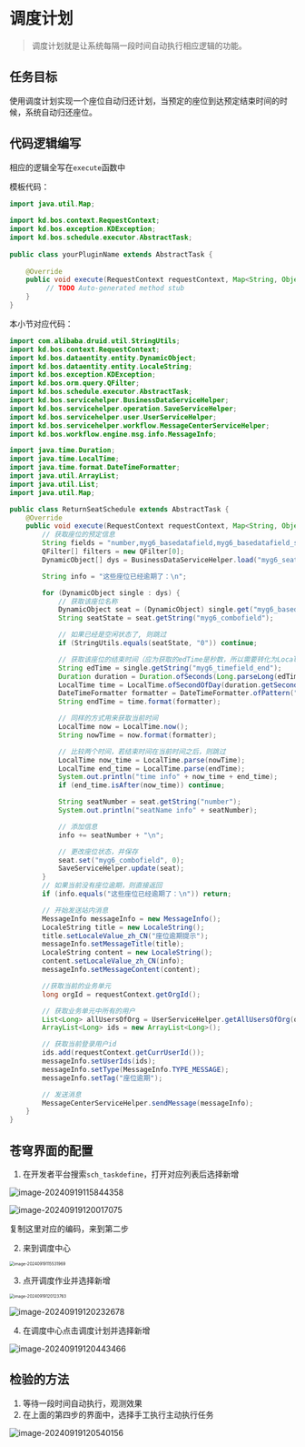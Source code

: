 # 调度计划

> 调度计划就是让系统每隔一段时间自动执行相应逻辑的功能。

## 任务目标

使用调度计划实现一个座位自动归还计划，当预定的座位到达预定结束时间的时候，系统自动归还座位。

## 代码逻辑编写

相应的逻辑全写在`execute`函数中

模板代码：

```java
import java.util.Map;
 
import kd.bos.context.RequestContext;
import kd.bos.exception.KDException;
import kd.bos.schedule.executor.AbstractTask;
 
public class yourPluginName extends AbstractTask {
 
    @Override
    public void execute(RequestContext requestContext, Map<String, Object> map) throws KDException {
         // TODO Auto-generated method stub
    }
}
```

本小节对应代码：

```java
import com.alibaba.druid.util.StringUtils;
import kd.bos.context.RequestContext;
import kd.bos.dataentity.entity.DynamicObject;
import kd.bos.dataentity.entity.LocaleString;
import kd.bos.exception.KDException;
import kd.bos.orm.query.QFilter;
import kd.bos.schedule.executor.AbstractTask;
import kd.bos.servicehelper.BusinessDataServiceHelper;
import kd.bos.servicehelper.operation.SaveServiceHelper;
import kd.bos.servicehelper.user.UserServiceHelper;
import kd.bos.servicehelper.workflow.MessageCenterServiceHelper;
import kd.bos.workflow.engine.msg.info.MessageInfo;

import java.time.Duration;
import java.time.LocalTime;
import java.time.format.DateTimeFormatter;
import java.util.ArrayList;
import java.util.List;
import java.util.Map;

public class ReturnSeatSchedule extends AbstractTask {
    @Override
    public void execute(RequestContext requestContext, Map<String, Object> map) throws KDException {
        // 获取座位的预定信息
        String fields = "number,myg6_basedatafield,myg6_basedatafield_seat,myg6_timefield_end";
        QFilter[] filters = new QFilter[0];
        DynamicObject[] dys = BusinessDataServiceHelper.load("myg6_seat_apply", fields, filters);

        String info = "这些座位已经逾期了：\n";

        for (DynamicObject single : dys) {
            // 获取该座位名称
            DynamicObject seat = (DynamicObject) single.get("myg6_basedatafield_seat");
            String seatState = seat.getString("myg6_combofield");

            // 如果已经是空闲状态了, 则跳过
            if (StringUtils.equals(seatState, "0")) continue;

            // 获取该座位的结束时间（应为获取的edTime是秒数，所以需要转化为LocalTime）
            String edTime = single.getString("myg6_timefield_end");
            Duration duration = Duration.ofSeconds(Long.parseLong(edTime));
            LocalTime time = LocalTime.ofSecondOfDay(duration.getSeconds());
            DateTimeFormatter formatter = DateTimeFormatter.ofPattern("HH:mm:ss");
            String endTime = time.format(formatter);

            // 同样的方式用来获取当前时间
            LocalTime now = LocalTime.now();
            String nowTime = now.format(formatter);

            // 比较两个时间，若结束时间在当前时间之后，则跳过
            LocalTime now_time = LocalTime.parse(nowTime);
            LocalTime end_time = LocalTime.parse(endTime);
            System.out.println("time info" + now_time + end_time);
            if (end_time.isAfter(now_time)) continue;

            String seatNumber = seat.getString("number");
            System.out.println("seatName info" + seatNumber);

            // 添加信息
            info += seatNumber + "\n";

            // 更改座位状态，并保存
            seat.set("myg6_combofield", 0);
            SaveServiceHelper.update(seat);
        }
        // 如果当前没有座位逾期，则直接返回
        if (info.equals("这些座位已经逾期了：\n")) return;

        // 开始发送站内消息
        MessageInfo messageInfo = new MessageInfo();
        LocaleString title = new LocaleString();
        title.setLocaleValue_zh_CN("座位逾期提示");
        messageInfo.setMessageTitle(title);
        LocaleString content = new LocaleString();
        content.setLocaleValue_zh_CN(info);
        messageInfo.setMessageContent(content);

        //获取当前的业务单元
        long orgId = requestContext.getOrgId();

        // 获取业务单元中所有的用户
        List<Long> allUsersOfOrg = UserServiceHelper.getAllUsersOfOrg(orgId);
        ArrayList<Long> ids = new ArrayList<Long>();

        // 获取当前登录用户id
        ids.add(requestContext.getCurrUserId());
        messageInfo.setUserIds(ids);
        messageInfo.setType(MessageInfo.TYPE_MESSAGE);
        messageInfo.setTag("座位逾期");

        // 发送消息
        MessageCenterServiceHelper.sendMessage(messageInfo);
    }
}
```

## 苍穹界面的配置

1. 在开发者平台搜索`sch_taskdefine`，打开对应列表后选择新增

![image-20240919115844358](./assets/image-20240919115844358.png)

![image-20240919120017075](./assets/image-20240919120017075.png)

复制这里对应的编码，来到第二步

2. 来到调度中心

<img src="./assets/image-20240919115531969.png" alt="image-20240919115531969" style="zoom:50%;" />

3. 点开调度作业并选择新增

<img src="./assets/image-20240919120123763.png" alt="image-20240919120123763" style="zoom:50%;" />

![image-20240919120232678](./assets/image-20240919120232678.png)

4. 在调度中心点击调度计划并选择新增

![image-20240919120443466](./assets/image-20240919120443466.png)

## 检验的方法

1. 等待一段时间自动执行，观测效果
2. 在上面的第四步的界面中，选择手工执行主动执行任务

![image-20240919120540156](./assets/image-20240919120540156.png)